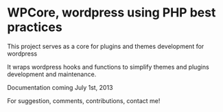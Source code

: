 WPCore, wordpress using PHP best practices 
==========================================

This project serves as a core for plugins and themes development for wordpress

It wraps wordpress hooks and functions to simplify themes and plugins development and maintenance.

Documentation coming July 1st, 2013

For suggestion, comments, contributions, contact me!
